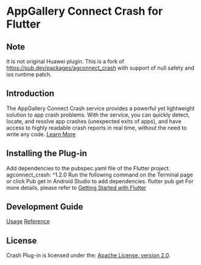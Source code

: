 # AppGallery Connect Crash for Flutter

## Note
It is not original Huawei plugin. This is a fork of https://pub.dev/packages/agconnect_crash with support of null safety and ios runtime patch.

## Introduction

The AppGallery Connect Crash service provides a powerful yet lightweight solution to app crash problems. With the service, you can quickly detect, locate, and resolve app crashes (unexpected exits of apps), and have access to highly readable crash reports in real time, without the need to write any code.
[Learn More](https://developer.huawei.com/consumer/en/doc/development/AppGallery-connect-Guides/agc-crash-introduction)

## Installing the Plug-in
Add dependencies to the pubspec.yaml file of the Flutter project. 
agconnect_crash: ^1.2.0
Run the following command on the Terminal page or click Pub get in Android Studio to add dependencies.
flutter pub get
For more details, please refer to [Getting Started with Flutter](https://developer.huawei.com/consumer/en/doc/development/AppGallery-connect-Guides/agc-get-started-flutter)

## Development Guide
[Usage](https://developer.huawei.com/consumer/en/doc/development/AppGallery-connect-Guides/agc-crash-flutter-usage)
[Reference](https://developer.huawei.com/consumer/en/doc/development/AppGallery-connect-References/overview-flutter)

##  License
   Crash Plug-in is licensed under the: [Apache License, version 2.0](http://www.apache.org/licenses/LICENSE-2.0).  

